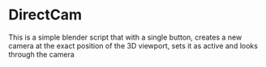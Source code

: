 # DirectCam

This is a simple blender script that with a single button, creates a new camera at the exact position of the 3D viewport, sets it as active and looks through the camera
